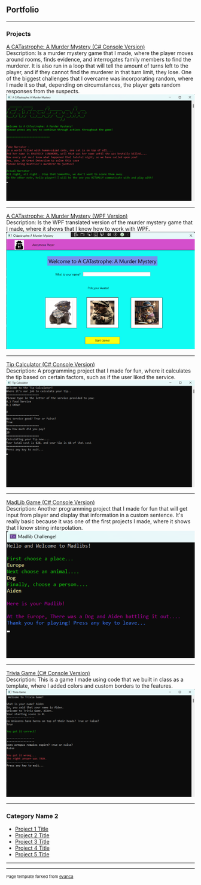 ## Portfolio

---

### Projects 

[A CATastrophe: A Murder Mystery (C# Console Version)](/sample_page) <br>
Description: Is a murder mystery game that I made, where the player moves around rooms, finds evidence, and interrogates family members to find the murderer. It is also run in a loop that will tell the amount of turns left to the player, and if they cannot find the murderer in that turn limit, they lose. One of the biggest challenges that I overcame was incorporating random, where I made it so that, depending on circumstances, the player gets random responses from the suspects.
<img src="images/CATastropheConsoleImage.png?raw=true"/>

---
[A CATastrophe: A Murder Mystery (WPF Version)](/pdf/sample_presentation.pdf) <br>
Description: Is the WPF translated version of the murder mystery game that I made, where it shows that I know how to work with WPF.
<img src="images/CATastropheWPFImage.png?raw=true"/>

---
[Tip Calculator (C# Console Version)](http://example.com/) <br>
Description: A programming project that I made for fun, where it calculates the tip based on certain factors, such as if the user liked the service.
<img src="images/TipCalculatorConsoleImage.png?raw=true"/>

---
[MadLib Game (C# Console Version)](http://example.com/) <br>
Description: Another programming project that I made for fun that will get input from player and display that information in a custom sentence. It's really basic because it was one of the first projects I made, where it shows that I know string interpolation.
<img src="images/MadLibGamePicture.png?raw=true"/>

---
[Trivia Game (C# Console Version)](http://example.com/) <br>
Description: This is a game I made using code that we built in class as a template, where I added colors and custom borders to the features.
<img src="images/TriviaConsoleGameImage.png?raw=true"/>

---

### Category Name 2

- [Project 1 Title](http://example.com/)
- [Project 2 Title](http://example.com/)
- [Project 3 Title](http://example.com/)
- [Project 4 Title](http://example.com/)
- [Project 5 Title](http://example.com/)

---




---
<p style="font-size:11px">Page template forked from <a href="https://github.com/evanca/quick-portfolio">evanca</a></p>
<!-- Remove above link if you don't want to attibute -->

